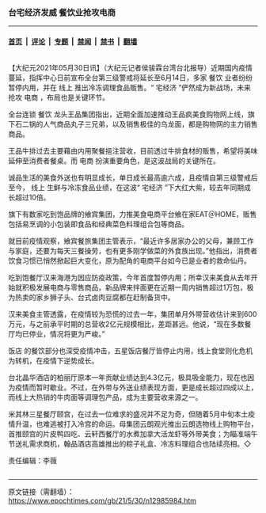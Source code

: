 ### 台宅经济发威 餐饮业抢攻电商

---

#### [首页](../../../..?n12985984) &nbsp;|&nbsp; [评论](../../../../../epoch-comment?n12985984) &nbsp;|&nbsp; [专题](../../../../../epoch-special?n12985984) &nbsp;|&nbsp; [禁闻](../../../../../epoch-news?n12985984) &nbsp;|&nbsp; [禁书](../../../../../books?n12985984) &nbsp;|&nbsp; [翻墙](https://github.com/gfw-breaker/nogfw/blob/master/README.md?n12985984)


<div class="column" id="artbody" itemprop="articleBody">
 <!-- article content begin -->
 <p>
  【大纪元2021年05月30日讯】（大纪元记者侯骏霖台湾台北报导）近期国内疫情蔓延，指挥中心日前宣布全台第三级警戒将延长至6月14日，多家
  <ok href="https://www.epochtimes.com/gb/tag/%E9%A4%90%E9%A5%AE.html">
   餐饮
  </ok>
  业者纷纷暂停内用，并在
  <ok href="https://www.epochtimes.com/gb/tag/%E7%BA%BF%E4%B8%8A.html">
   线上
  </ok>
  推出冷冻调理食品贩售。“
  <ok href="https://www.epochtimes.com/gb/tag/%E5%AE%85%E7%BB%8F%E6%B5%8E.html">
   宅经济
  </ok>
  ”俨然成为新战场，未来抢攻
  <ok href="https://www.epochtimes.com/gb/tag/%E7%94%B5%E5%95%86.html">
   电商
  </ok>
  ，布局也是关键环节。
 </p>
 <p>
  全台连锁
  <ok href="https://www.epochtimes.com/gb/tag/%E9%A4%90%E9%A5%AE.html">
   餐饮
  </ok>
  龙头王品集团指出，近期全面加速推动王品疯美食购物网上线，旗下石二锅的人气商品丸子三兄弟，以及销售极佳的乌龙面，都是购物网的主力销售商品。
 </p>
 <p>
  王品牛排过去主要藉由内用聚餐挹注营收，目前透过牛排食材的贩售，希望将美味延伸至消费者餐桌。而
  <ok href="https://www.epochtimes.com/gb/tag/%E7%94%B5%E5%95%86.html">
   电商
  </ok>
  扮演重要角色，是这波战局的关键所在。
 </p>
 <p>
  诚品生活的美食外送也有明显成长，单日成长最高逾六成，且疫情自第三级警戒后至今，
  <ok href="https://www.epochtimes.com/gb/tag/%E7%BA%BF%E4%B8%8A.html">
   线上
  </ok>
  生鲜与冷冻食品业绩，在这波“
  <ok href="https://www.epochtimes.com/gb/tag/%E5%AE%85%E7%BB%8F%E6%B5%8E.html">
   宅经济
  </ok>
  ”下大红大紫，较去年同期成长超过10倍。
 </p>
 <p>
  旗下有数家吃到饱品牌的飨宾集团，力推美食电商平台飨在家EAT＠HOME，贩售包括易烹调的小包装即食品和经典菜色料理组合包等商品。
 </p>
 <p>
  就目前疫情观察，飨宾餐旅集团主管表示，“最近许多居家办公的父母，兼顾工作与家庭，还要为每天三餐操劳，也有更多刚学做菜的外食族出现。”他指出，消费者饮食习惯已悄然掀起巨大变化，原为配角的电商平台如今已是业者的救命仙丹。
 </p>
 <p>
  吃到饱餐厅汉来海港为因应防疫政策，今年首度暂停内用；所幸汉来美食从去年开始就积极发展电商与零售商品，新品牌来拌面更在近期一周内销售超过1万包，极为热卖的家乡狮子头、台式卤肉豆腐都在赶制备货中。
 </p>
 <p>
  汉来美食主管透露，在疫情较为恐慌的过去一年，集团单月外带营收估计来到600万元，与之前承平时期的总营收2亿元规模相比，差距甚远。他说，“现在多数餐厅均已停业，情况将更为严峻。”
 </p>
 <p>
  <ok href="https://www.epochtimes.com/gb/tag/%E9%A5%AD%E5%BA%97.html">
   饭店
  </ok>
  的餐饮部分也深受疫情冲击，五星饭店餐厅皆停止内用，线上食堂则化危机为转机，在疫情下逆势成长。
 </p>
 <p>
  台北晶华酒店的柏丽厅原本一年贡献业绩达到4.3亿元，极具吸金能力，现在也因为疫情而暂时歇业。不过，在外带与外送业绩表现方面，更是成长超过四成以上，而线上大热销的牛肉面等调理包产品，成为主要营收来源之一。
 </p>
 <p>
  米其林三星餐厅颐宫，在过去一位难求的盛况并不足为奇，但随着5月中旬本土疫情升温，也难逃被打入冷宫的命运。母集团云朗观光推出云朗选物线上购物平台，首推颐宫的片皮鸭四吃、云轩西餐厅的水煮加拿大活龙虾等外带美食；为瞄准端午节送礼需求商机，翰品酒店高雄推出的粽子礼盒、冷冻料理组合也陆续亮相。◇
 </p>
 <p>
  责任编辑：李薇
 </p>
 <!-- article content end -->
</div>


---

原文链接（需翻墙）：https://www.epochtimes.com/gb/21/5/30/n12985984.htm
